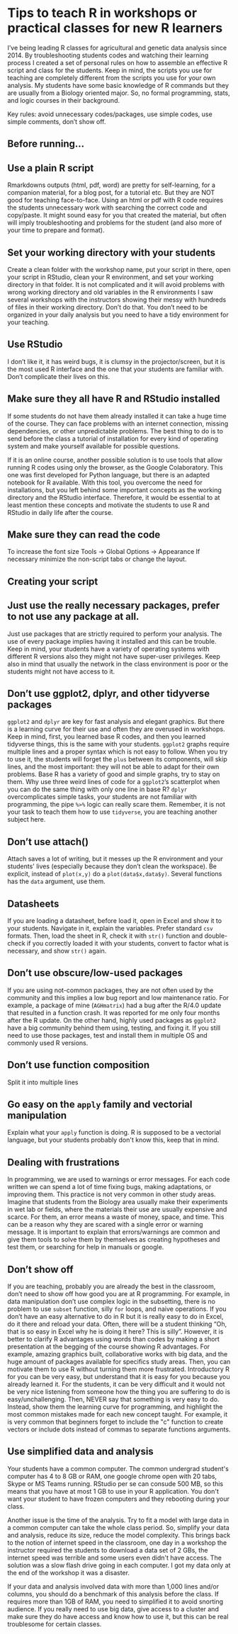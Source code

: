 Tips to teach R in workshops or practical classes for new R learners
================

I’ve being leading R classes for agricultural and genetic data analysis
since 2014. By troubleshooting students codes and watching their learning
process I created a set of personal rules on how to assemble an effective
R script and class for the students. Keep in mind, the scripts you use
for teaching are completely different from the scripts you use for your
own analysis. My students have some basic knowledge of R commands but
they are usually from a Biology oriented major. So, no formal
programming, stats, and logic courses in their background.

Key rules: avoid unnecessary codes/packages, use simple codes, use
simple comments, don’t show off.

## Before running…

## Use a plain R script

Rmarkdowns outputs (html, pdf, word) are pretty for self-learning, for a
companion material, for a blog post, for a tutorial etc. But they are
NOT good for teaching face-to-face. Using an html or pdf with R code requires
the students unnecessary work with searching the correct code and
copy/paste. It might sound easy for you that created the material, but
often will imply troubleshooting and problems for the student (and also
more of your time to prepare and format).

## Set your working directory with your students

Create a clean folder with the workshop name, put your script in there,
open your script in RStudio, clean your R environment, and set your
working directory in that folder. It is not complicated and it will
avoid problems with wrong working directory and old variables in the R
environments I saw several workshops with the instructors showing their
messy with hundreds of files in their working directory. Don’t do that.
You don’t need to be organized in your daily analysis but you need to
have a tidy environment for your teaching.

## Use RStudio

I don’t like it, it has weird bugs, it is clumsy in the
projector/screen, but it is the most used R interface and the one that
your students are familiar with. Don’t complicate their lives on this.

## Make sure they all have R and RStudio installed

If some students do not have them already installed it can take a huge
time of the course. They can face problems with an internet connection,
missing dependencies, or other unpredictable problems. The best thing
to do is to send before the class a tutorial of installation for every
kind of operating system and make yourself available for possible
questions.

If it is an online course, another possible solution is to use tools that
allow running R codes using only the browser, as the Google Colaboratory.
This one was first developed for Python language, but there is an adapted
notebook for R available. With this tool, you overcome the need for
installations, but you left behind some important concepts as the
working directory and the RStudio interface. Therefore, it would be
essential to at least mention these concepts and motivate the
students to use R and RStudio in daily life after the course.

## Make sure they can read the code

To increase the font size Tools -\> Global Options -\> Appearance If
necessary minimize the non-script tabs or change the layout.

## Creating your script

## Just use the really necessary packages, prefer to not use any package at all.

Just use packages that are strictly required to perform your analysis.
The use of every package implies having it installed and this can be
trouble. Keep in mind, your students have a variety of operating
systems with different R versions also they might not have super-user
privileges. Keep also in mind that usually the network in the class
environment is poor or the students might not have access to it.

## Don’t use ggplot2, dplyr, and other tidyverse packages

`ggplot2` and `dplyr` are key for fast analysis and elegant graphics.
But there is a learning curve for their use and often they are overused
in workshops. Keep in mind, first, you learned base R codes, and then you
learned tidyverse things, this is the same with your students. `ggplot2`
graphs require multiple lines and a proper syntax which is not easy to
follow. When you try to use it, the students will forget the `plus`
between its components, will skip lines, and the most important: they
will not be able to adapt for their own problems. Base R has a variety
of good and simple graphs, try to stay on them. Why use three weird
lines of code for a `ggplot2`’s scatterplot when you can do the same
thing with only one line in base R? `dplyr` overcomplicates simple
tasks, your students are not familiar with programming, the pipe `%>%`
logic can really scare them. Remember, it is not your task to teach them
how to use `tidyverse`, you are teaching another subject here.

## Don’t use attach()

Attach saves a lot of writing, but it messes up the R environment and
your students' lives (especially because they don’t clean the workspace).
Be explicit, instead of `plot(x,y)` do a `plot(data$x,data$y)`. Several
functions has the `data` argument, use them.

## Datasheets

If you are loading a datasheet, before load it, open in Excel and show
it to your students. Navigate in it, explain the variables. Prefer
standard `csv` formats. Then, load the sheet in R, check it with `str()`
function and double-check if you correctly loaded it with your students,
convert to factor what is necessary, and show `str()` again.

## Don’t use obscure/low-used packages

If you are using not-common packages, they are not often used by the
community and this implies a low bug report and low maintenance
ratio. For example, a package of mine (`AGHmatrix`) had a bug after the
R/4.0 update that resulted in a function crash. It was reported for me
only four months after the R update. On the other hand, highly used
packages as `ggplot2` have a big community behind them using, testing, and
fixing it. If you still need to use those packages, test and install
them in multiple OS and commonly used R versions.

## Don’t use function composition
Split it into multiple lines

## Go easy on the `apply` family and vectorial manipulation

Explain what your `apply` function is doing. R is supposed to be a vectorial language,
but your students probably don't know this, keep that in mind.

## Dealing with frustrations

In programming, we are used to warnings or error messages. For each code written
we can spend a lot of time fixing bugs, making adaptations, or improving them.
This practice is not very common in other study areas. Imagine that students
from the Biology area usually make their experiments in wet lab or fields, where
the materials their use are usually expensive and scarce. For them, an error
means a waste of money, space, and time. This can be a reason why they are
scared with a single error or warning message. It is important to explain that
errors/warnings are common and give them tools to solve them by themselves as
creating hypotheses and test them, or searching for help in manuals or google.

## Don’t show off

If you are teaching, probably you are already the best in the classroom,
don’t need to show off how good you are at R programming. For example,
in data manipulation don’t use complex logic in the subsetting, there is
no problem to use `subset` function, silly `for` loops, and naive
operations. If you don’t have an easy alternative to do in R but it is
really easy to do in Excel, do it there and reload your data.
Often, there will be a student thinking “Oh, that is so easy in Excel why he
is doing it here? This is silly”. However, it is better to clarify R advantages
using words than codes by making a short presentation at the begging of the
course showing R advantages. For example, amazing graphics built,
collaborative works with big data, and the huge amount of packages
available for specifics study areas. Then, you can motivate them to use
R without turning them more frustrated.
Introductory R for you can be very easy, but understand that it is easy
for you because you already learned it. For the students, it can be very difficult
and it would not be very nice listening from someone how the thing you are
suffering to do is easy/unchallenging. Then, NEVER say that something is
very easy to do. Instead, show them the learning curve for programming,
and highlight the most common mistakes made for each new concept taught.
For example, it is very common that beginners forget to include the "c"
function to create vectors or include dots instead of commas to separate
functions arguments.

## Use simplified data and analysis

Your students have a common computer. The common undergrad student's computer 
has 4 to 8 GB or RAM, one google chrome open with 20 tabs, Skype or MS Teams running. 
RStudio per se can consude 500 MB, so this means that you have at most 1 GB to use 
in your R application. You don't want your student to have frozen computers and they 
rebooting during your class.

Another issue is the time of the analysis. Try to fit a model with large data in a common computer 
can take the whole class period. So, simplify your data and analysis, reduce its size, reduce the model complexity.
This brings back to the notion of internet speed in the classroom, one day in a workshop the instructor required the
students to download a data set of 2 GBs, the internet speed was terrible and some users even didn't have access. The solution was
a slow flash drive going in each computer. I got my data only at the end of the workshop it was a disaster.

If your data and analysis involved data with more than 1,000 lines and/or columns, you should do a benchmark of this analysis before
the class. If requires more than 1GB of RAM, you need to simplified it to avoid snorting audience. If you really need to use big data, 
give access to a cluster and make sure they do have access and know how to use it, but this can be real troublesome for certain classes.









